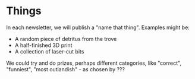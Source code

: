 # Things

In each newsletter, we will publish a "name that thing". Examples might be:

 * A random piece of detritus from the trove
 * A half-finished 3D print
 * A collection of laser-cut bits

We could try and do prizes, perhaps different categories, like "correct",
"funniest", "most outlandish" - as chosen by ???
